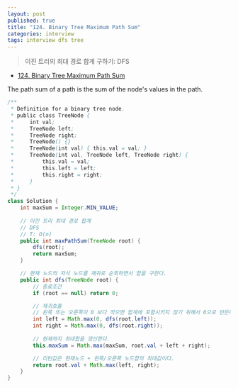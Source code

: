 ```yaml
---
layout: post
published: true
title: "124. Binary Tree Maximum Path Sum"
categories: interview
tags: interview dfs tree
---
```


> 이진 트리의 최대 경로 합계 구하기: DFS

- [124. Binary Tree Maximum Path Sum](https://leetcode.com/problems/binary-tree-maximum-path-sum/)

The path sum of a path is the sum of the node's values in the path.

```java
/**
 * Definition for a binary tree node.
 * public class TreeNode {
 *     int val;
 *     TreeNode left;
 *     TreeNode right;
 *     TreeNode() {}
 *     TreeNode(int val) { this.val = val; }
 *     TreeNode(int val, TreeNode left, TreeNode right) {
 *         this.val = val;
 *         this.left = left;
 *         this.right = right;
 *     }
 * }
 */
class Solution {
    int maxSum = Integer.MIN_VALUE;
    
    // 이진 트리 최대 경로 합계
    // DFS
    // T: O(n)
    public int maxPathSum(TreeNode root) {
        dfs(root);
        return maxSum;
    }

    // 현재 노드의 자식 노드를 재귀로 순회하면서 합을 구한다.
    public int dfs(TreeNode root) {
        // 종료조건
        if (root == null) return 0;

        // 재귀호출
        // 왼쪽 또는 오른쪽이 0 보다 작으면 합계에 포함시키지 않기 위해서 0으로 만든다. 
        int left = Math.max(0, dfs(root.left));
        int right = Math.max(0, dfs(root.right));
        
        // 현재까지 최대합을 갱신한다.
        this.maxSum = Math.max(maxSum, root.val + left + right);

        // 리턴값은 현재노드 + 왼쪽/오른쪽 노드합의 최대값이다.
        return root.val + Math.max(left, right);
    }
}
```